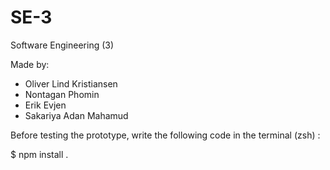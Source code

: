 # SE-3
Software Engineering (3)

Made by:
 - Oliver Lind Kristiansen
 - Nontagan Phomin
 - Erik Evjen
 - Sakariya Adan Mahamud


Before testing the prototype, write the following code in the terminal (zsh) : 

$ npm install .
